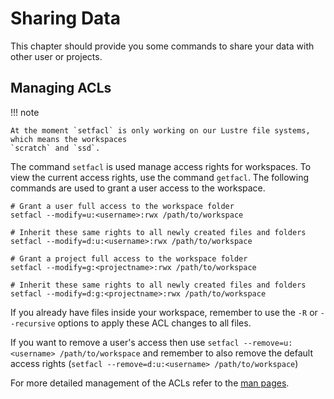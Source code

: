 # Sharing Data

This chapter should provide you some commands to share your data with other user or projects.

## Managing ACLs

!!! note

    At the moment `setfacl` is only working on our Lustre file systems, which means the workspaces
    `scratch` and `ssd`. 

The command `setfacl` is used manage access rights for workspaces. To view the
current access rights, use the command `getfacl`.  The following commands are
used to grant a user access to the workspace.

```shell console
# Grant a user full access to the workspace folder
setfacl --modify=u:<username>:rwx /path/to/workspace

# Inherit these same rights to all newly created files and folders
setfacl --modify=d:u:<username>:rwx /path/to/workspace

# Grant a project full access to the workspace folder
setfacl --modify=g:<projectname>:rwx /path/to/workspace

# Inherit these same rights to all newly created files and folders
setfacl --modify=d:g:<projectname>:rwx /path/to/workspace
```

If you already have files inside your workspace, remember to use the `-R` or
`--recursive` options to apply these ACL changes to all files.

If you want to remove a user's access then use `setfacl --remove=u:<username>
/path/to/workspace` and remember to also remove the default access rights
(`setfacl --remove=d:u:<username> /path/to/workspace`)

For more detailed management of the ACLs refer to the
[man pages](https://man.archlinux.org/man/setfacl.1).
